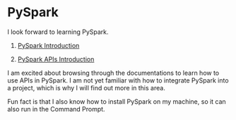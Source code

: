 # PySpark

I look forward to learning PySpark. 

1. <a href="https://github.com/w7978708wen/PySpark/blob/main/PySpark_intro.ipynb"> PySpark Introduction </a>

2. <a href="https://github.com/w7978708wen/PySpark/blob/main/PySpark_APIs_intro.ipynb"> PySpark APIs Introduction </a>

I am excited about browsing through the documentations to learn how to use APIs in PySpark. I am not yet familiar with how to integrate PySpark into a project, which is why I will find out more in this area. 

Fun fact is that I also know how to install PySpark on my machine, so it can also run in the Command Prompt. 
